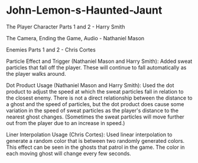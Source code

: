 # John-Lemon-s-Haunted-Jaunt

The Player Character Parts 1 and 2 - Harry Smith

The Camera, Ending the Game, Audio - Nathaniel Mason

Enemies Parts 1 and 2 - Chris Cortes

Particle Effect and Trigger (Nathaniel Mason and Harry Smith): Added sweat particles that fall off the player. These will continue to fall automatically as the player walks around.

Dot Product Usage (Nathaniel Mason and Harry Smith): Used the dot product to adjust the speed at which the sweat particles fall in relation to the closest enemy. There is not a direct relationship between the distance to a ghost and the speed of particles, but the dot product does cause some variation in the speed of sweat particles as the player's distance to the nearest ghost changes. (Sometimes the sweat particles will move further out from the player due to an increase in speed.)

Liner Interpolation Usage (Chris Cortes): Used linear interpolation to generate a random color that is between two randomly generated colors. This effect can be seen in the ghosts that patrol in the game. The color in each moving ghost will change every few seconds.

